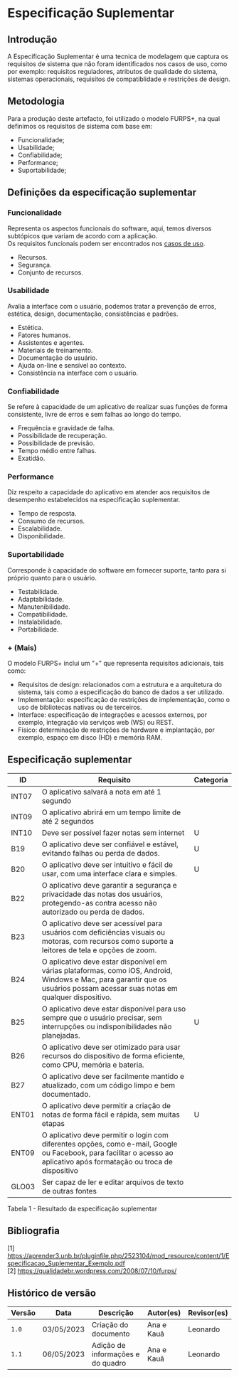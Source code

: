 # Especificação Suplementar

## Introdução

A Especificação Suplementar é uma tecnica de modelagem que captura os requisitos de sistema que não foram identificados nos casos de uso, como por exemplo: requisitos reguladores, atributos de qualidade do sistema, sistemas operacionais, requisitos de compatiblidade e restrições de design.

## Metodologia

Para a produção deste artefacto, foi utilizado o modelo FURPS+, na qual definimos os requisitos de sistema com base em:

- Funcionalidade;
- Usabilidade;
- Confiabilidade;
- Performance;
- Suportabilidade;

## Definições da especificação suplementar

### Funcionalidade

Representa os aspectos funcionais do software, aqui, temos diversos subtópicos que variam de acordo com a aplicação.</br>
Os requisitos funcionais podem ser encontrados nos [casos de uso]().

- Recursos.
- Segurança.
- Conjunto de recursos.
  
### Usabilidade

Avalia a interface com o usuário, podemos tratar a prevenção de erros, estética, design, documentação, consistências e padrões.

- Estética.
- Fatores humanos.
- Assistentes e agentes.
- Materiais de treinamento.
- Documentação do usuário.
- Ajuda on-line e sensível ao contexto.
- Consistência na interface com o usuário.

### Confiabilidade

Se refere à capacidade de um aplicativo de realizar suas funções de forma consistente, livre de erros e sem falhas ao longo do tempo.

- Frequência e gravidade de falha.
- Possibilidade de recuperação.
- Possibilidade de previsão.
- Tempo médio entre falhas.
- Exatidão.

### Performance

Diz respeito a capacidade do aplicativo em atender aos requisitos de desempenho estabelecidos na especificação suplementar.

- Tempo de resposta.
- Consumo de recursos.
- Escalabilidade.
- Disponibilidade.

### Suportabilidade

Corresponde à capacidade do software em fornecer suporte, tanto para si próprio quanto para o usuário.

- Testabilidade.
- Adaptabilidade.
- Manutenibilidade.
- Compatibilidade.
- Instalabilidade.
- Portabilidade.

### + (Mais)

O modelo FURPS+ inclui um "+" que representa requisitos adicionais, tais como:

- Requisitos de design: relacionados com a estrutura e a arquitetura do sistema, tais como a especificação do banco de dados a ser utilizado.
- Implementação: especificação de restrições de implementação, como o uso de bibliotecas nativas ou de terceiros.
- Interface: especificação de integrações e acessos externos, por exemplo, integração via serviços web (WS) ou REST.
- Físico: determinação de restrições de hardware e implantação, por exemplo, espaço em disco (HD) e memória RAM.

## Especificação suplementar

| ID    | Requisito                                                                                                                                                                    | Categoria |
| ----- | ---------------------------------------------------------------------------------------------------------------------------------------------------------------------------- | --------- |
| INT07 | O aplicativo salvará a nota em até 1 segundo                                                                                                                                 |           |
| INT09 | O aplicativo abrirá em um tempo limite de até 2 segundos                                                                                                                     |           |
| INT10 | Deve ser possível fazer notas sem internet                                                                                                                                   | U         |
| B19   | O aplicativo deve ser confiável e estável, evitando falhas ou perda de dados.                                                                                                | U         |
| B20   | O aplicativo deve ser intuitivo e fácil de usar, com uma interface clara e simples.                                                                                          | U         |
| B22   | O aplicativo deve garantir a segurança e privacidade das notas dos usuários, protegendo-as contra acesso não autorizado ou perda de dados.                                   |           |
| B23   | O aplicativo deve ser acessível para usuários com deficiências visuais ou motoras, com recursos como suporte a leitores de tela e opções de zoom.                            |           |
| B24   | O aplicativo deve estar disponível em várias plataformas, como iOS, Android, Windows e Mac, para garantir que os usuários possam acessar suas notas em qualquer dispositivo. |           |
| B25   | O aplicativo deve estar disponível para uso sempre que o usuário precisar, sem interrupções ou indisponibilidades não planejadas.                                            | U         |
| B26   | O aplicativo deve ser otimizado para usar recursos do dispositivo de forma eficiente, como CPU, memória e bateria.                                                           |           |
| B27   | O aplicativo deve ser facilmente mantido e atualizado, com um código limpo e bem documentado.                                                                                |           |
| ENT01 | O aplicativo deve permitir a criação de notas de forma fácil e rápida, sem muitas etapas                                                                                     | U         |
| ENT09 | O aplicativo deve permitir o login com diferentes opções, como e-mail, Google ou Facebook, para facilitar o acesso ao aplicativo após formatação ou troca de dispositivo     |           |
| GLO03 | Ser capaz de ler e editar arquivos de texto de outras fontes                                                                                                                 |           |

Tabela 1 - Resultado da especificação suplementar

## Bibliografia

[1] <https://aprender3.unb.br/pluginfile.php/2523104/mod_resource/content/1/Especificacao_Suplementar_Exemplo.pdf> </br>
[2] <https://qualidadebr.wordpress.com/2008/07/10/furps/>

## Histórico de versão

| Versão | Data       | Descrição                         | Autor(es)  | Revisor(es) |
| ------ | ---------- | --------------------------------- | ---------- | ----------- |
| `1.0`  | 03/05/2023 | Criação do documento              | Ana e Kauã | Leonardo    |
| `1.1`  | 06/05/2023 | Adição de informações e do quadro | Ana e Kauã | Leonardo    |
